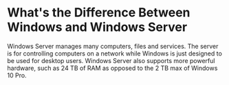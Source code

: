 # What's the Difference Between Windows and Windows Server

Windows Server manages many computers, files and services. The server is for controlling computers on a network while Windows is just designed to be used for desktop users. Windows Server also supports more powerful hardware, such as 24 TB of RAM as opposed to the 2 TB max of Windows 10 Pro. 